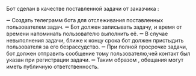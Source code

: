 Бот сделан в качестве поставленной задачи от заказчика :

➖ Создать телеграмм бота для отслеживания поставленных пользователем задач.
➖ Бот должен записывать задачу, и время от времени напоминать пользователю выполнить её.
➖ В случае невыполнения задачи, ближе к концу срока бот должен пристыдить пользователя за его безрассудство.
➖ При полной просрочке задачи, бот должен отправить сообщение тому пользователю,чей контакт был указан при регистрации задачи. 
➖ Таким образом , обещания могут иметь публичную ответственность.
